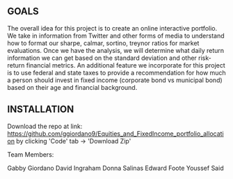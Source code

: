 ## GOALS

The overall idea for this project is to create an online interactive portfolio. We take in information from Twitter and other forms of media to understand how to format our sharpe, calmar, sortino, treynor ratios for market evaluations. Once we have the analysis, we will determine what daily return information we can get based on the standard deviation and other risk-return financial metrics. An additional feature we incorporate for this project is to use federal and state taxes to provide a recommendation for how much a person should invest in fixed income (corporate bond vs municipal bond) based on their age and financial background. 

## INSTALLATION

Download the repo at link: https://github.com/ggiordano9/Equities_and_FixedIncome_portfolio_allocation by clicking 'Code' tab -> 'Download Zip'





Team Members:

Gabby Giordano
David Ingraham
Donna Salinas
Edward Foote
Youssef Said
